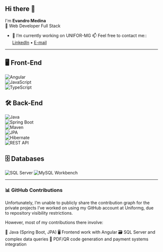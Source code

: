 ## Hi there 👋  
I'm **Evandro Medina**  
🚀 Web Developer Full Stack

- 🔭 I’m currently working on UNIFOR-MG
📫 Feel free to contact me:: [LinkedIn](https://linkedin.com/in/evandromedina)  • [E-mail]( evandromedina@gmail.com)

---

## 🖥️ Front-End  
![Angular](https://img.shields.io/badge/-Angular-DD0031?style=for-the-badge&logo=angular)  
![JavaScript](https://img.shields.io/badge/-JavaScript-F7DF1E?style=for-the-badge&logo=javascript&logoColor=black)  
![TypeScript](https://img.shields.io/badge/-TypeScript-007ACC?style=for-the-badge&logo=typescript)

## 🛠️ Back-End  
![Java](https://img.shields.io/badge/-Java-orange?style=for-the-badge&logo=java)   
![Spring Boot](https://img.shields.io/badge/-Spring%20Boot-6DB33F?style=for-the-badge&logo=springboot)  
![Maven](https://img.shields.io/badge/-Maven-C71A36?style=for-the-badge&logo=apachemaven&logoColor=white)  
![JPA](https://img.shields.io/badge/-JPA-FF0000?style=for-the-badge&logo=java&logoColor=white)  
![Hibernate](https://img.shields.io/badge/-Hibernate-59666C?style=for-the-badge&logo=hibernate&logoColor=white)  
![REST API](https://img.shields.io/badge/-REST%20API-007ACC?style=for-the-badge&logo=swagger&logoColor=white)

## 🗄️ Databases  
![SQL Server](https://img.shields.io/badge/-SQL%20Server-CC2927?style=for-the-badge&logo=microsoftsqlserver&logoColor=white)
![MySQL Workbench](https://img.shields.io/badge/-MySQL%20Workbench-4479A1?style=for-the-badge&logo=mysql&logoColor=white)


---

### 📊 GitHub Contributions
Unfortunately, I’m unable to publicly share the contribution graph for the private projects I’ve worked on using my GitHub account at Uniformg, due to repository visibility restrictions.

However, most of my contributions there involve:

🧩 Java (Spring Boot, JPA)
🖥️ Frontend work with Angular
🗃️ SQL Server and complex data queries
📄 PDF/QR code generation and payment systems integration



